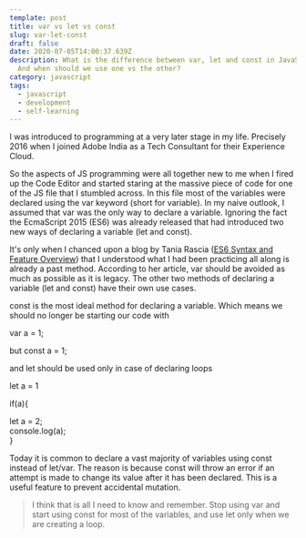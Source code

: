 ```yaml
---
template: post
title: var vs let vs const
slug: var-let-const
draft: false
date: 2020-07-05T14:00:37.639Z
description: What is the difference between var, let and const in JavaScript?
  And when should we use one vs the other?
category: javascript
tags:
  - javascript
  - development
  - self-learning
---
```

I was introduced to programming at a very later stage in my life. Precisely 2016 when I joined Adobe India as a Tech Consultant for their Experience Cloud. 

So the aspects of JS programming were all together new to me when I fired up the Code Editor and started staring at the massive piece of code for one of the JS file that I stumbled across. In this file most of the variables were declared using the var keyword (short for variable). In my naive outlook, I assumed that var was the only way to declare a variable. Ignoring the fact the EcmaScript 2015 (ES6) was already released that had introduced two new ways of declaring  a variable (let and const). 

It's only when I chanced upon a blog by Tania Rascia ([ES6 Syntax and Feature Overview](https://www.taniarascia.com/es6-syntax-and-feature-overview)) that I understood what I had been practicing all along is already a past method. According to her article, var should be avoided as much as possible as it is legacy. The other two methods of declaring a variable (let and const) have their own use cases. 

const is the most ideal method for declaring a variable. Which means we should no longer be starting our code with 

var a = 1;

but const a = 1;

and let should be used only in case of declaring loops

let a = 1

if(a){

let a = 2;\
  console.log(a); \
}

Today it is common to declare a vast majority of variables using const instead of  let/var. The reason is because const will throw an error if an attempt is made to change its value after it has been declared. This is a useful feature to prevent accidental mutation. 

> I think that is all I need to know and remember. Stop using var and start using const for most of the variables, and use let only when we are creating a loop.